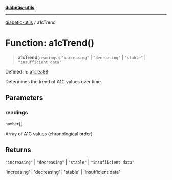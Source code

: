 [**diabetic-utils**](../README.md)

***

[diabetic-utils](../globals.md) / a1cTrend

# Function: a1cTrend()

> **a1cTrend**(`readings`): `"increasing"` \| `"decreasing"` \| `"stable"` \| `"insufficient data"`

Defined in: [a1c.ts:88](https://github.com/marklearst/diabetic-utils/blob/0d03b5cd2e2b5edbf58275075cc81d8df31ac230/src/a1c.ts#L88)

Determines the trend of A1C values over time.

## Parameters

### readings

`number`[]

Array of A1C values (chronological order)

## Returns

`"increasing"` \| `"decreasing"` \| `"stable"` \| `"insufficient data"`

'increasing' | 'decreasing' | 'stable' | 'insufficient data'
